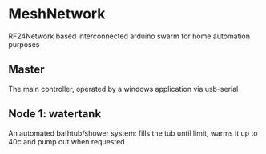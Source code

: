 # MeshNetwork

RF24Network based interconnected arduino swarm for home automation purposes

## Master
The main controller, operated by a windows application via usb-serial

## Node 1: watertank
An automated bathtub/shower system: fills the tub until limit, warms it up to 40c and pump out when requested
